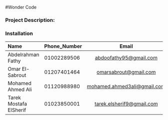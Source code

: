 #Wonder Code

### Project Description:

### Installation
          

| Name  | Phone_Number | Email | CV |
| :------------ |---------------|:-----:|-------|
| Abdelrahman Fathy | 01002289506 | abdoofathy95@gmail.com | NA |
| Omar El-Sabrout   | 01207401464 | omarsabrout@gmail.com | [Link](https://drive.google.com/open?id=0B3CsxKrHFxKMRlo4cW01eWFyWFk&authuser=0 )| 
| Mohamed Ahmed Ali | 01120988980 | mohamed.ahmed3ali@gmail.com | NA |
| Tarek Mostafa ElSherif | 01023850001 | tarek.elsherif9@gmail.com | NA |